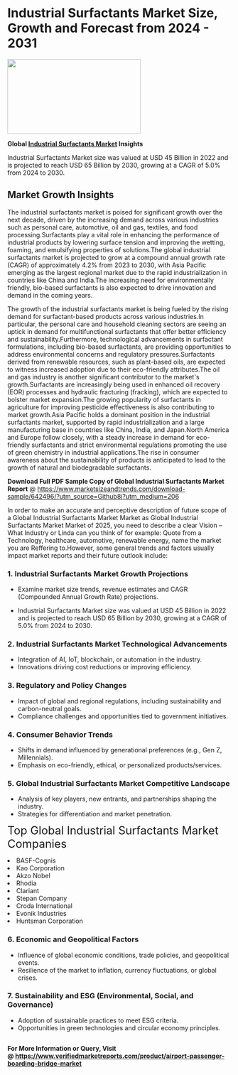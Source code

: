 <H1>Industrial Surfactants Market Size, Growth and Forecast from 2024 - 2031</H1><img class="aligncenter size-medium wp-image-584254" src="https://thirdeyenews.in/wp-content/uploads/2024/09/Global-Market-Research-300x168.jpeg" alt="" width="300" height="168" /><p><strong>Global&nbsp;<a href="https://www.marketsizeandtrends.com/download-sample/642496/?utm_source=Github8j?utm_medium=206">Industrial Surfactants Market</a> Insights</strong></p><p>Industrial Surfactants Market size was valued at USD 45 Billion in 2022 and is projected to reach USD 65 Billion by 2030, growing at a CAGR of 5.0% from 2024 to 2030.</p><p><h2>Market Growth Insights</h2> <p>The industrial surfactants market is poised for significant growth over the next decade, driven by the increasing demand across various industries such as personal care, automotive, oil and gas, textiles, and food processing.Surfactants play a vital role in enhancing the performance of industrial products by lowering surface tension and improving the wetting, foaming, and emulsifying properties of solutions.The global industrial surfactants market is projected to grow at a compound annual growth rate (CAGR) of approximately 4.2% from 2023 to 2030, with Asia Pacific emerging as the largest regional market due to the rapid industrialization in countries like China and India.The increasing need for environmentally friendly, bio-based surfactants is also expected to drive innovation and demand in the coming years.</p> <p>The growth of the industrial surfactants market is being fueled by the rising demand for surfactant-based products across various industries.In particular, the personal care and household cleaning sectors are seeing an uptick in demand for multifunctional surfactants that offer better efficiency and sustainability.Furthermore, technological advancements in surfactant formulations, including bio-based surfactants, are providing opportunities to address environmental concerns and regulatory pressures.Surfactants derived from renewable resources, such as plant-based oils, are expected to witness increased adoption due to their eco-friendly attributes.The oil and gas industry is another significant contributor to the market's growth.Surfactants are increasingly being used in enhanced oil recovery (EOR) processes and hydraulic fracturing (fracking), which are expected to bolster market expansion.The growing popularity of surfactants in agriculture for improving pesticide effectiveness is also contributing to market growth.Asia Pacific holds a dominant position in the industrial surfactants market, supported by rapid industrialization and a large manufacturing base in countries like China, India, and Japan.North America and Europe follow closely, with a steady increase in demand for eco-friendly surfactants and strict environmental regulations promoting the use of green chemistry in industrial applications.The rise in consumer awareness about the sustainability of products is anticipated to lead to the growth of natural and biodegradable surfactants.</p><p><span class=""><strong>Download Full PDF Sample Copy of Global Industrial Surfactants Market Report</strong> @ <a href="https://www.marketsizeandtrends.com/download-sample/642496/?utm_source=Github8j?utm_medium=206" target="_blank">https://www.marketsizeandtrends.com/download-sample/642496/?utm_source=Github8j?utm_medium=206</a></span></p><p>In order to make an accurate and perceptive description of future scope of a Global&nbsp;Industrial Surfactants Market Market as Global&nbsp;Industrial Surfactants Market Market of 2025, you need to describe a clear Vision &ndash; What Industry or Linda can you think of for example: Quote from a Technology, healthcare, automotive, renewable energy, name the market you are Reffering to.However, some general trends and factors usually impact market reports and their future outlook include:</p><h3>1.&nbsp;<strong>Industrial Surfactants Market Growth Projections</strong></h3><ul><li>Examine market size trends, revenue estimates and CAGR (Compounded Annual Growth Rate) projections.</li><li><p>Industrial Surfactants Market size was valued at USD 45 Billion in 2022 and is projected to reach USD 65 Billion by 2030, growing at a CAGR of 5.0% from 2024 to 2030.</p></li></ul><h3>2.&nbsp;<strong>Industrial Surfactants Market Technological Advancements</strong></h3><ul><li>Integration of AI, IoT, blockchain, or automation in the industry.</li><li>Innovations driving cost reductions or improving efficiency.</li></ul><h3>3.&nbsp;<strong>Regulatory and Policy Changes</strong></h3><ul><li>Impact of global and regional regulations, including sustainability and carbon-neutral goals.</li><li>Compliance challenges and opportunities tied to government initiatives.</li></ul><h3>4.&nbsp;<strong>Consumer Behavior Trends</strong></h3><ul><li>Shifts in demand influenced by generational preferences (e.g., Gen Z, Millennials).</li><li>Emphasis on eco-friendly, ethical, or personalized products/services.</li></ul><h3>5.&nbsp;<strong>Global Industrial Surfactants Market Competitive Landscape</strong></h3><ul><li>Analysis of key players, new entrants, and partnerships shaping the industry.</li><li>Strategies for differentiation and market penetration.</li></ul><p data-pm-slice="1 1 []"><span style="color: inherit; font-family: inherit; font-size: 25px;">Top Global Industrial Surfactants Market Companies</span></p><div class="" data-test-id=""><p><li>BASF-Cognis</li><li> Kao Corporation</li><li> Akzo Nobel</li><li> Rhodia</li><li> Clariant</li><li> Stepan Company</li><li> Croda International</li><li> Evonik Industries</li><li> Huntsman Corporation</li></p></div><h3>6.&nbsp;<strong>Economic and Geopolitical Factors</strong></h3><ul><li>Influence of global economic conditions, trade policies, and geopolitical events.</li><li>Resilience of the market to inflation, currency fluctuations, or global crises.</li></ul><h3>7.&nbsp;<strong>Sustainability and ESG (Environmental, Social, and Governance)</strong></h3><ul><li>Adoption of sustainable practices to meet ESG criteria.</li><li>Opportunities in green technologies and circular economy principles.</li></ul><h2><strong style="font-size: 14px;">For More Information or Query, Visit @&nbsp;</strong><a style="background-color: #ffffff; font-size: 14px;" href="https://www.marketsizeandtrends.com/report/industrial-surfactants-market/" target="_blank">https://www.verifiedmarketreports.com/product/airport-passenger-boarding-bridge-market</a></h2>